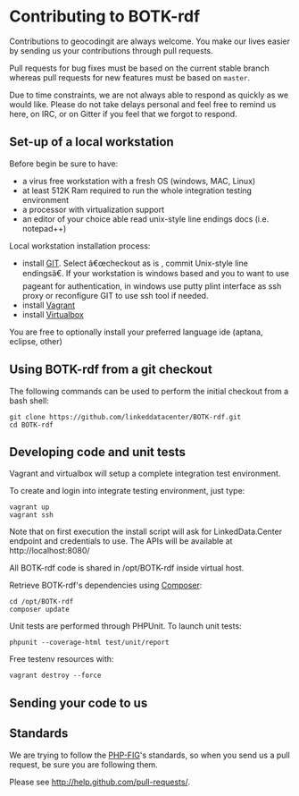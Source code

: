 Contributing to BOTK-rdf
====================================

Contributions to geocodingit are always welcome. You make our lives easier by
sending us your contributions through pull requests.

Pull requests for bug fixes must be based on the current stable branch whereas
pull requests for new features must be based on `master`.

Due to time constraints, we are not always able to respond as quickly as we
would like. Please do not take delays personal and feel free to remind us here,
on IRC, or on Gitter if you feel that we forgot to respond.

Set-up of a local workstation
-----------------------------
Before begin be sure to have:
  - a virus free workstation with a fresh OS (windows, MAC, Linux)
  - at least 512K Ram required to run the whole integration testing environment
  - a processor with virtualization support
  - an editor of your choice able read unix-style line endings docs (i.e. notepad++)
 
Local workstation installation process:
  - install [GIT](http://git-scm.com/). Select â€œcheckout as is , commit Unix-style line endingsâ€. If your workstation is windows based and you to want to use pageant for authentication, in windows use putty plint interface as ssh proxy or reconfigure GIT to use ssh tool if needed.
  - install [Vagrant](https://www.vagrantup.com/)
  - install [Virtualbox](https://www.virtualbox.org/)

You are free to optionally install your preferred language ide (aptana, eclipse, other)


## Using BOTK-rdf from a git checkout

The following commands can be used to perform the initial checkout from a bash shell:

```shell
git clone https://github.com/linkeddatacenter/BOTK-rdf.git
cd BOTK-rdf
```

## Developing code and unit tests

Vagrant and virtualbox will setup a complete integration test environment.

To create and login into integrate testing environment, just type:

```shell
vagrant up
vagrant ssh
```
Note that on first execution the install script will ask for LinkedData.Center endpoint and credentials to use.
The APIs will be available at http://localhost:8080/

All BOTK-rdf code is shared in /opt/BOTK-rdf inside virtual host.

Retrieve BOTK-rdf's dependencies using [Composer](http://getcomposer.org/):

```shell
cd /opt/BOTK-rdf
composer update
```

Unit tests are performed through PHPUnit. To launch unit tests:

```shell
phpunit --coverage-html test/unit/report
```


Free testenv resources with:

```shell
vagrant destroy --force
```

Sending your code to us
-----------------------

## Standards

We are trying to follow the [PHP-FIG](http://www.php-fig.org)'s standards, so
when you send us a pull request, be sure you are following them.

Please see http://help.github.com/pull-requests/.
